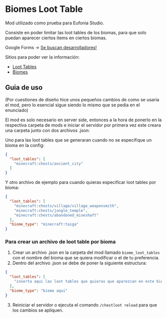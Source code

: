 # Biomes Loot Table

Mod utilizado como prueba para Eufonia Studio.

Consiste en poder limitar las loot tables de los biomas, 
para que solo puedan aparecer ciertos items en ciertos biomas.

Google Forms -> [Se buscan desarrolladores!](https://docs.google.com/forms/d/e/1FAIpQLScLUBHk3OAtqUKscx4gYpxuR-Ffb6Ag-SfEV_ZojwWy6WdBvg/viewform)

Sitios para poder ver la información:
- [Loot Tables](https://mcreator.net/wiki/minecraft-vanilla-loot-tables-list)
- [Biomes](https://mcreator.net/wiki/minecraft-biome-list)

## Guia de uso
(Por cuestiones de diseño hice unos pequeños cambios de como se usaria el mod, pero lo esencial sigue siendo
lo mismo que se pedia en el enunciado)

El mod es solo necesario en server side, entonces a la hora de ponerlo en la respectiva carpeta de mods e iniciar el servidor por primera vez 
este creara una carpeta junto con dos archivos .json:

Uno para las loot tables que se generaran cuando no se especifique un bioma en la config:
```json
{
  "loot_tables": [
    "minecraft:chests/ancient_city"
  ]
}
```

Y otro archivo de ejemplo para cuando quieras especificar loot tables por bioma:
```json
{
  "loot_tables": [
    "minecraft:chests/village/village_weaponsmith",
    "minecraft:chests/jungle_temple",
    "minecraft:chests/abandoned_mineshaft"
  ],
  "biome_type": "minecraft:taiga"
}
```

### Para crear un archivo de loot table por bioma
1. Crear un archivo .json en la carpeta del mod llamado `biome_loot_tables` con el nombre del bioma que se quiera modificar o el de tu preferencia.
2. Dentro del archivo .json se debe de poner la siguiente estructura:
```json
{
  "loot_tables": [
    "inserta aqui las loot tables que quieras que aparezcan en este bioma"
  ],
  "biome_type": "bioma aqui"
}
```
3. Reiniciar el servidor o ejecuta el comando `/chestloot reload` para que los cambios se apliquen.